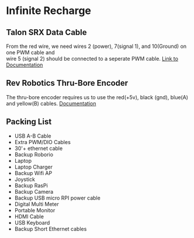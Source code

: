 # Infinite Recharge
## Talon SRX Data Cable
From the red wire, we need wires 2 (power), 7(signal 1), and 10(Ground) on one PWM cable and <br>
wire 5 (signal 2) should be connected to a seperate PWM cable. [Link to Documentation](https://docs.google.com/gview?url=https://link.vex.com/vexpro/pdf/217-8080-Talon-SRX-Users-Guide&embedded=true)




## Rev Robotics Thru-Bore Encoder
The thru-bore encoder requires us to use the red(+5v), black (gnd), blue(A) and yellow(B) cables.  [Documentation](https://www.revrobotics.com/content/docs/REV-11-1271-DS.pdf)


## Packing List
* USB A-B Cable
* Extra PWM/DIO Cables
* 30'+ ethernet cable
* Backup Roborio
* Laptop
* Laptop Charger
* Backup Wifi AP 
* Joystick
* Backup RasPi
* Backup Camera
* Backup USB micro RPI power cable
* Digital Multi Meter
* Portable Monitor
* HDMI Cable
* USB Keyboard
* Backup Short Ethernet cables

